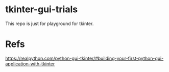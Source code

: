 # tkinter-gui-trials

This repo is just for playground for tkinter.

# Refs

https://realpython.com/python-gui-tkinter/#building-your-first-python-gui-application-with-tkinter
